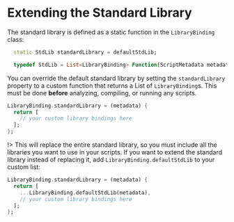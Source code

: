 # Extending the Standard Library

The standard library is defined as a static function in the `LibraryBinding` class:

```dart
  static StdLib standardLibrary = defaultStdLib;

  typedef StdLib = List<LibraryBinding> Function(ScriptMetadata metadata);
```

You can override the default standard library by setting the `standardLibrary` property to a custom function that returns a List of `LibraryBinding`s. This must be done **before** analyzing, compiling, or running any scripts.

```dart
LibraryBinding.standardLibrary = (metadata) {
  return [
    // your custom library bindings here
  ];
};
```

!> This will replace the entire standard library, so you must include all the libraries you want to use in your scripts. If you want to extend the standard library instead of replacing it, add `LibraryBinding.defaultStdLib` to your custom list:

```dart
LibraryBinding.standardLibrary = (metadata) {
  return [
    ...LibraryBinding.defaultStdLib(metadata),
    // your custom library bindings here
  ];
};
```
